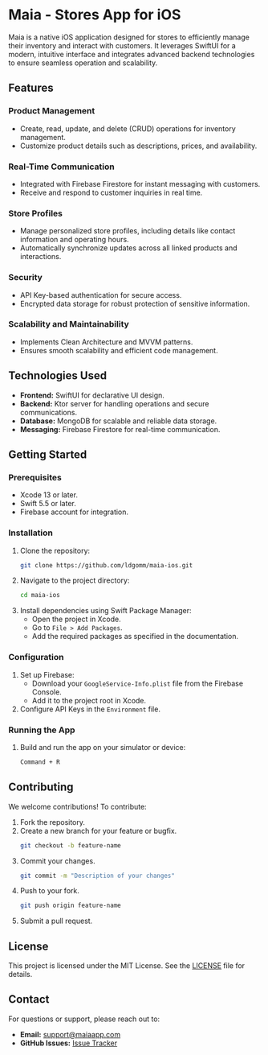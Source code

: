 # Maia - Stores App for iOS

Maia is a native iOS application designed for stores to efficiently manage their inventory and interact with customers. It leverages SwiftUI for a modern, intuitive interface and integrates advanced backend technologies to ensure seamless operation and scalability.

## Features

### Product Management
- Create, read, update, and delete (CRUD) operations for inventory management.
- Customize product details such as descriptions, prices, and availability.

### Real-Time Communication
- Integrated with Firebase Firestore for instant messaging with customers.
- Receive and respond to customer inquiries in real time.

### Store Profiles
- Manage personalized store profiles, including details like contact information and operating hours.
- Automatically synchronize updates across all linked products and interactions.

### Security
- API Key-based authentication for secure access.
- Encrypted data storage for robust protection of sensitive information.

### Scalability and Maintainability
- Implements Clean Architecture and MVVM patterns.
- Ensures smooth scalability and efficient code management.

## Technologies Used

- **Frontend:** SwiftUI for declarative UI design.
- **Backend:** Ktor server for handling operations and secure communications.
- **Database:** MongoDB for scalable and reliable data storage.
- **Messaging:** Firebase Firestore for real-time communication.

## Getting Started

### Prerequisites
- Xcode 13 or later.
- Swift 5.5 or later.
- Firebase account for integration.

### Installation
1. Clone the repository:
   ```bash
   git clone https://github.com/ldgomm/maia-ios.git
   ```
2. Navigate to the project directory:
   ```bash
   cd maia-ios
   ```
3. Install dependencies using Swift Package Manager:
   - Open the project in Xcode.
   - Go to `File > Add Packages`.
   - Add the required packages as specified in the documentation.

### Configuration
1. Set up Firebase:
   - Download your `GoogleService-Info.plist` file from the Firebase Console.
   - Add it to the project root in Xcode.
2. Configure API Keys in the `Environment` file.

### Running the App
1. Build and run the app on your simulator or device:
   ```bash
   Command + R
   ```

## Contributing

We welcome contributions! To contribute:
1. Fork the repository.
2. Create a new branch for your feature or bugfix.
   ```bash
   git checkout -b feature-name
   ```
3. Commit your changes.
   ```bash
   git commit -m "Description of your changes"
   ```
4. Push to your fork.
   ```bash
   git push origin feature-name
   ```
5. Submit a pull request.

## License

This project is licensed under the MIT License. See the [LICENSE](LICENSE) file for details.

## Contact

For questions or support, please reach out to:
- **Email:** support@maiaapp.com
- **GitHub Issues:** [Issue Tracker](https://github.com/ldgomm/maia-ios/issues)
